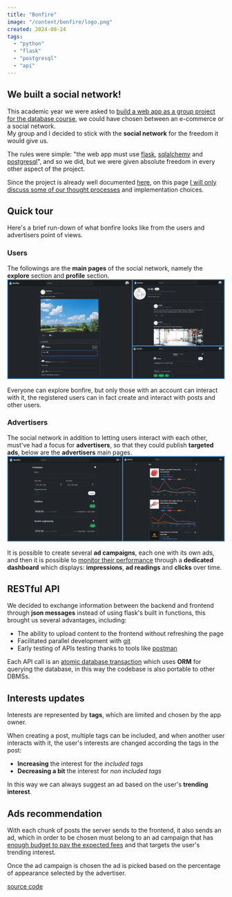 ```yaml
---
title: "Bonfire"
image: "/content/bonfire/logo.png"
created: 2024-08-24
tags:
  - "python"
  - "flask"
  - "postgresql"
  - "api"
---
```


## We built a social network!
This academic year we were asked to <u>build a web app as a group project for the database course</u>, we could have chosen between an e-commerce or a social network. <br>
My group and I decided to stick with the **social network** for the freedom it would give us.

The rules were simple: "the web app must use [flask](https://flask.palletsprojects.com/en/3.0.x/), [sqlalchemy](https://www.sqlalchemy.org/) and [postgresql](https://www.postgresql.org/)", and so we did, but we were given absolute freedom in every other aspect of the project.

Since the project is already well documented [here](https://github.com/M3nny/bonfire/blob/main/README.md), on this page <u>I will only discuss some of our thought processes</u> and implementation choices.

## Quick tour
Here's a brief run-down of what bonfire looks like from the users and advertisers point of views.

### Users
The followings are the **main pages** of the social network, namely the **explore** section and **profile** section.
<img src="showcase/user_side.png" alt="user"/>

Everyone can explore bonfire, but only those with an account can interact with it, the registered users can in fact create and interact with posts and other users.

### Advertisers
The social network in addition to letting users interact with each other, must've had a focus for **advertisers**, so that they could publish **targeted ads**,
below are the **advertisers** main pages.
<img src="showcase/adv_side.png" alt="user"/>

It is possible to create several **ad campaigns**, each one with its own ads, and then it is possible to <u>monitor their performance</u> through a **dedicated dashboard**
which displays: **impressions**, **ad readings** and **clicks** over time.

## RESTful API
We decided to exchange information between the backend and frontend through **json messages** instead of using flask's built in functions, this brought us several advantages, including:
- The ability to upload content to the frontend without refreshing the page
- Facilitated parallel development with [git](https://git-scm.com/)
- Early testing of APIs testing thanks to tools like [postman](https://www.postman.com/)

Each API call is an <u>atomic database transaction</u> which uses **ORM** for querying the database, in this way the codebase is also portable to other DBMSs.

## Interests updates
Interests are represented by **tags**, which are limited and chosen by the app owner.

When creating a post, multiple tags can be included, and when another user interacts with it, the user's interests are changed according the tags in the post:
- **Increasing** the interest for the _included tags_
- **Decreasing a bit** the interest for _non included tags_

In this way we can always suggest an ad based on the user's **trending interest**.

## Ads recommendation
With each chunk of posts the server sends to the frontend, it also sends an ad, which in order to be chosen must belong to an ad campaign that has <u>enough budget to pay the expected fees</u> and that targets the user's trending interest.

Once the ad campaign is chosen the ad is picked based on the percentage of appearance selected by the advertiser.

[source code](https://github.com/M3nny/bonfire)